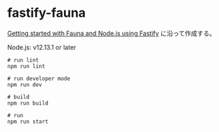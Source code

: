 # fastify-fauna

[Getting started with Fauna and Node.js using Fastify](https://fauna.com/blog/getting-started-with-fauna-and-node-js-using-fastify) に沿って作成する。

Node.js: v12.13.1 or later

```shell script
# run lint
npm run lint

# run developer mode
npm run dev

# build
npm run build

# run
npm run start
```
